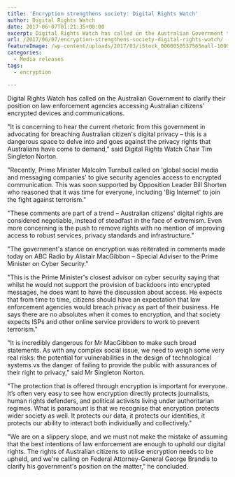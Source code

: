 ```yaml
---
title: 'Encryption strengthens society: Digital Rights Watch'
author: Digital Rights Watch
date: 2017-06-07T01:21:35+00:00
excerpt: Digital Rights Watch has called on the Australian Government to clarify their position on law enforcement agencies accessing Australian citizens' encrypted devices and communications.
url: /2017/06/07/encryption-strengthens-society-digital-rights-watch/
featureImage: /wp-content/uploads/2017/03/iStock_000005053756Small-1000x350-1.jpg
categories:
  - Media releases
tags:
  - encryption

---
```

Digital Rights Watch has called on the Australian Government to clarify their position on law enforcement agencies accessing Australian citizens' encrypted devices and communications.

"It is concerning to hear the current rhetoric from this government in advocating for breaching Australian citizen's digital privacy &#8211; this is a dangerous space to delve into and goes against the privacy rights that Australians have come to demand," said Digital Rights Watch Chair Tim Singleton Norton.

"Recently, Prime Minister Malcolm Turnbull called on 'global social media and messaging companies' to give security agencies access to encrypted communication. This was soon supported by Opposition Leader Bill Shorten who reasoned that it was time for everyone, including 'Big Internet' to join the fight against terrorism."

"These comments are part of a trend &#8211; Australian citizens' digital rights are considered negotiable, instead of steadfast in the face of extremism. Even more concerning is the push to remove rights with no mention of improving access to robust services, privacy standards and infrastructure."

"The government's stance on encryption was reiterated in comments made today on ABC Radio by Alistair MacGibbon &#8211; Special Adviser to the Prime Minister on Cyber Security."

"This is the Prime Minister's closest advisor on cyber security saying that whilst he would not support the provision of backdoors into encrypted messages, he does want to have the discussion about access. He expects that from time to time, citizens should have an expectation that law enforcement agencies would breach privacy as part of their business. He says there are no absolutes when it comes to encryption, and that society expects ISPs and other online service providers to work to prevent terrorism."

"It is incredibly dangerous for Mr MacGibbon to make such broad statements. As with any complex social issue, we need to weigh some very real risks: the potential for vulnerabilities in the design of technological systems vs the danger of failing to provide the public with assurances of their right to privacy," said Mr Singleton Norton.

"The protection that is offered through encryption is important for everyone. It&#8217;s often very easy to see how encryption directly protects journalists, human rights defenders, and political activists living under authoritarian regimes. What is paramount is that we recognise that encryption protects wider society as well. It protects our data, it protects our identities, it protects our ability to interact both individually and collectively."

"We are on a slippery slope, and we must not make the mistake of assuming that the best intentions of law enforcement are enough to uphold our digital rights. The rights of Australian citizens to utilise encryption needs to be upheld, and we're calling on Federal Attorney-General George Brandis to clarify his government's position on the matter," he concluded.
